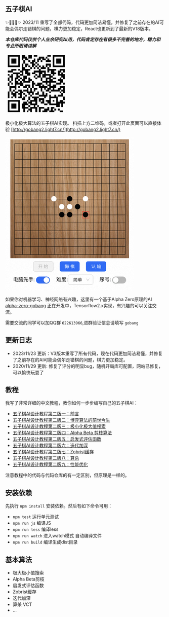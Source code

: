 ## 五子棋AI

✨🎉🎉🎉✨ 2023/11 重写了全部代码，代码更加简洁易懂，并修复了之前存在的AI可能会偶尔走错棋的问题，棋力更加稳定，React也更新到了最新的V18版本。

***本仓库代码仅供个人业余研究AI用，代码肯定存在有很多不完善的地方，精力和专业所限请谅解***

![二维码](./images/gobang2.png)

极小化极大算法的五子棋AI实现。 扫描上方二维码，或者打开此页面可以直接体验 [http://gobang2.light7.cn/](http://gobang2.light7.cn/)

![截图](./images/ss.png)

如果你对机器学习、神经网络有兴趣，这里有一个基于Alpha Zero原理的AI [alpha-zero-gobang](https://github.com/lihongxun945/alpha-zero-gobang) 正在开发中，Tensorflow2.x实现，有兴趣的可以关注交流。

需要交流的同学可以加QQ群 `622613966`,进群验证信息请填写 `gobang`

## 更新日志

- 2023/11/23 更新：V3版本重写了所有代码，现在代码更加简洁易懂，并修复了之前存在的AI可能会偶尔走错棋的问题，棋力更加稳定。
- 2020/11/29 更新: 修复了评分的明显bug，随机开局库可配置，网站已修复，可以愉快玩耍了

## 教程
我写了非常详细的中文教程，教你如何一步步编写自己的五子棋AI：

- [五子棋AI设计教程第二版一：前言](https://github.com/lihongxun945/myblog/issues/11)
- [五子棋AI设计教程第二版二：博弈算法的前世今生](https://github.com/lihongxun945/myblog/issues/12)
- [五子棋AI设计教程第二版三：极小化极大值搜索](https://github.com/lihongxun945/myblog/issues/13)
- [五子棋AI设计教程第二版四：Alpha Beta 剪枝算法](https://github.com/lihongxun945/myblog/issues/14)
- [五子棋AI设计教程第二版五：启发式评估函数](https://github.com/lihongxun945/myblog/issues/15)
- [五子棋AI设计教程第二版六：迭代加深](https://github.com/lihongxun945/myblog/issues/16)
- [五子棋AI设计教程第二版七：Zobrist缓存](https://github.com/lihongxun945/myblog/issues/17)
- [五子棋AI设计教程第二版八：算杀](https://github.com/lihongxun945/myblog/issues/18)
- [五子棋AI设计教程第二版九：性能优化](https://github.com/lihongxun945/myblog/issues/19)

注意教程中的代码与代码仓库的有一定区别，但原理是一样的。


## 安装依赖

先执行 `npm install` 安装依赖。然后有如下命令可用：

- `npm test`  运行单元测试
- `npm run js` 编译JS
- `npm run less` 编译less
- `npm run watch` 进入watch模式 自动编译文件
- `npm run build` 编译生成dist目录

## 基本算法

- 极大极小值搜索
- Alpha Beta剪枝
- 启发式评估函数
- Zobrist缓存
- 迭代加深
- 算杀 VCT
- ...
